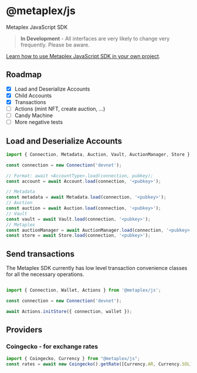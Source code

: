 # @metaplex/js

Metaplex JavaScript SDK

> **In Development** - All interfaces are very likely to change very frequently. Please be aware.

[Learn how to use Metaplex JavaScript SDK in your own project](https://docs.metaplex.com/development/clients/js-sdk/getting-started).

## Roadmap

- [x] Load and Deserialize Accounts
- [x] Child Accounts
- [x] Transactions
- [ ] Actions (mint NFT, create auction, ...)
- [ ] Candy Machine
- [ ] More negative tests

## Load and Deserialize Accounts

```ts
import { Connection, Metadata, Auction, Vault, AuctionManager, Store } from '@metaplex/js';

const connection = new Connection('devnet');

// Format: await <AccountType>.load(connection, pubkey);
const account = await Account.load(connection, '<pubkey>');

// Metadata
const metadata = await Metadata.load(connection, '<pubkey>');
// Auction
const auction = await Auction.load(connection, '<pubkey>');
// Vault
const vault = await Vault.load(connection, '<pubkey>');
// Metaplex
const auctionManager = await AuctionManager.load(connection, '<pubkey>');
const store = await Store.load(connection, '<pubkey>');
```

## Send transactions

The Metaplex SDK currently has low level transaction convenience classes for all the necessary operations.

```ts

import { Connection, Wallet, Actions } from '@metaplex/js';

const connection = new Connection('devnet');

await Actions.initStore({ connection, wallet });

```

## Providers

### Coingecko - for exchange rates
```ts
import { Coingecko, Currency } from "@metaplex/js";
const rates = await new Coingecko().getRate([Currency.AR, Currency.SOL], Currency.USD);
```
